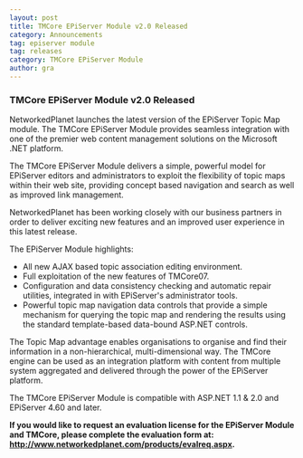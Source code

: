 ```yaml
---
layout: post
title: TMCore EPiServer Module v2.0 Released
category: Announcements
tag: episerver module
tag: releases
category: TMCore EPiServer Module
author: gra
---
```

<h3>TMCore EPiServer Module v2.0 Released</h3>

<p>NetworkedPlanet launches the latest version of the EPiServer Topic Map module. The TMCore EPiServer Module provides seamless integration with one of the premier web content management solutions on the Microsoft .NET platform.</p>

<p>The TMCore EPiServer Module delivers a simple, powerful model for EPiServer editors and administrators to exploit the flexibility of topic maps within their web site, providing concept based navigation and search as well as improved link management.</p>

<p>NetworkedPlanet has been working closely with our business partners in order to deliver exciting new features and an improved user experience in this latest release.</p>

<p>The EPiServer Module highlights:

<ul><li>All new AJAX based topic association editing environment.</li>

<li>Full exploitation of the new features of TMCore07.</li>

<li>Configuration and data consistency checking and automatic repair utilities, integrated in with EPiServer's administrator tools.</li>

<li>Powerful topic map navigation data controls that provide a simple mechanism for querying the topic map and rendering the results using the standard template-based data-bound ASP.NET controls.</li>

</ul></p>

<p>The Topic Map advantage enables organisations to organise and find their information in a non-hierarchical, multi-dimensional way. The TMCore engine can be used as an integration platform with content from multiple system aggregated and delivered through the power of the EPiServer platform.</p>

<p>The TMCore EPiServer Module is compatible with ASP.NET 1.1 & 2.0 and EPiServer 4.60 and later.</p>

<strong>If you would like to request an evaluation license for the EPiServer Module and TMCore, please complete the evaluation form at: <a href="http://www.networkedplanet.com/contact/request-evaluation/">http://www.networkedplanet.com/products/evalreq.aspx</a>.</strong>

